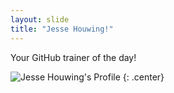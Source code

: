 ```yaml
---
layout: slide
title: "Jesse Houwing!"
---
```


Your GitHub trainer of the day!

![Jesse Houwing's Profile](https://avatars.githubusercontent.com/u/4173387?v=4)
{: .center}
